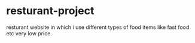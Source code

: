 # resturant-project
resturant website in which i use different types of food items like fast food etc very low price.
